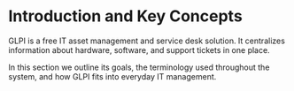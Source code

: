 # Introduction and Key Concepts

GLPI is a free IT asset management and service desk solution. It centralizes information about hardware, software, and support tickets in one place.

In this section we outline its goals, the terminology used throughout the system, and how GLPI fits into everyday IT management.

